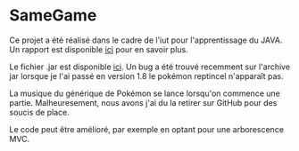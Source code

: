 # SameGame
Ce projet a été réalisé dans le cadre de l'iut pour l'apprentissage du JAVA.
Un rapport est disponible [ici](https://github.com/nicolasAinouz/SameGame/blob/main/public-samegame-main/Projet/PROJET_TUTEURES_APL2.pdf) pour en savoir plus.


Le fichier .jar est disponible [ici](https://github.com/nicolasAinouz/SameGame/blob/main/SameGame1.8.jar?raw=true).
Un bug a été trouvé recemment sur l'archive jar lorsque je l'ai passé en version 1.8 le pokémon reptincel n'apparaît pas.


La musique du générique de Pokémon se lance lorsqu'on commence une partie. Malheuresement, nous avons j'ai du la retirer sur GitHub pour des soucis de place.


Le code peut être amélioré, par exemple en optant pour une arborescence MVC.
